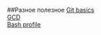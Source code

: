 ##Разное полезное
[Git basics](https://github.com/Rusik/Misc/wiki/Git-basics)  
[GCD](https://github.com/Rusik/Misc/wiki/GCD)  
[Bash profile](https://github.com/Rusik/Misc/wiki/.bash_profile)
